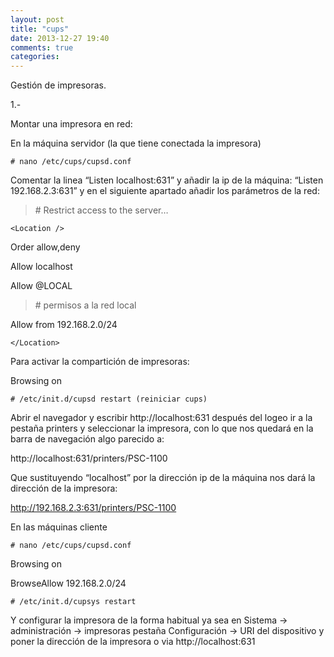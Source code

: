 ```yaml
---
layout: post
title: "cups"
date: 2013-12-27 19:40
comments: true
categories: 
---
```

Gestión de impresoras.

1.-

Montar una impresora en red:

En la máquina servidor (la que tiene conectada la impresora)

	# nano /etc/cups/cupsd.conf

Comentar la linea “Listen localhost:631” y añadir la ip de la máquina: “Listen 192.168.2.3:631” y en el siguiente apartado añadir los parámetros de la red:

>\# Restrict access to the server…

	<Location />

Order allow,deny

Allow localhost

Allow @LOCAL

>\# permisos a la red local

Allow from 192.168.2.0/24

	</Location>

Para activar la compartición de impresoras:

Browsing on

	# /etc/init.d/cupsd restart (reiniciar cups)

Abrir el navegador y escribir http://localhost:631 después del logeo ir a la pestaña printers y seleccionar la impresora, con lo que nos quedará en la barra de navegación algo parecido a:

http://localhost:631/printers/PSC-1100

Que sustituyendo “localhost” por la dirección ip de la máquina nos dará la dirección de la impresora:

http://192.168.2.3:631/printers/PSC-1100

En las máquinas cliente

	# nano /etc/cups/cupsd.conf

Browsing on

BrowseAllow 192.168.2.0/24

	# /etc/init.d/cupsys restart

Y configurar la impresora de la forma habitual ya sea en Sistema -> administración -> impresoras pestaña Configuración -> URI del dispositivo y poner la dirección de la impresora o via http://localhost:631

